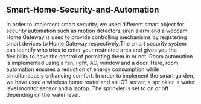 ## Smart-Home-Security-and-Automation
In order to implement smart security, we used different smart object for security automation such as motion detectors,siren alarm and a webcam.
Home Gateway is used to provide controlling mechanisms by registering smart devices to Home Gateway respectively.The smart security system can identify who tries to enter your restricted area and gives you the flexibility to have the control of permitting them in or not.
Room automation is implemented using a fan, light, AC, window and a door. Here, room automation ensures a reduction of energy consumption while simultaneously enhancing comfort.
In order to implement the smart garden, we have used a wireless home router and an IOT server, a sprinkler, a water level monitor sensor and a laptop. The sprinkler is set to on or off depending on the water level.
